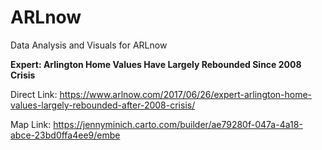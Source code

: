 # ARLnow
Data Analysis and Visuals for ARLnow

**Expert: Arlington Home Values Have Largely Rebounded Since 2008 Crisis**

Direct Link: https://www.arlnow.com/2017/06/26/expert-arlington-home-values-largely-rebounded-after-2008-crisis/

Map Link: https://jennyminich.carto.com/builder/ae79280f-047a-4a18-abce-23bd0ffa4ee9/embe

